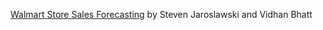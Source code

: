 [Walmart Store Sales Forecasting](https://github.com/sjaroslawski/WorldUniversityRankings_sj_vb) by Steven Jaroslawski and Vidhan Bhatt
